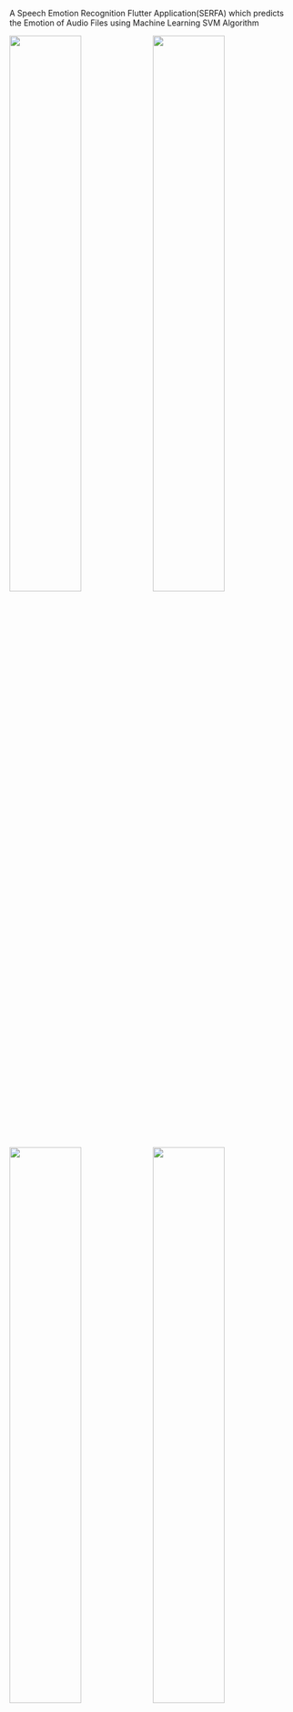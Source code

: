 A Speech Emotion Recognition Flutter Application(SERFA) which predicts the Emotion of Audio Files using Machine Learning SVM Algorithm

<img src="https://user-images.githubusercontent.com/54525660/193305280-0b717aff-e497-4d50-aaf9-99a3fe4bd32a.jpeg" width="50%" height="50%"><img src="https://user-images.githubusercontent.com/54525660/193305299-c68ae640-2c41-48b5-be11-23dbaa41b66f.jpeg" width="50%" height="50%">
<img src="https://user-images.githubusercontent.com/54525660/193305314-06a5bb74-8053-463d-aa14-3933a3848be2.jpeg" width="50%" height="50%"><img src="https://user-images.githubusercontent.com/54525660/193305322-778a0b1d-b1a9-4b79-afb6-7ace29d0add0.jpeg" width="50%" height="50%">

